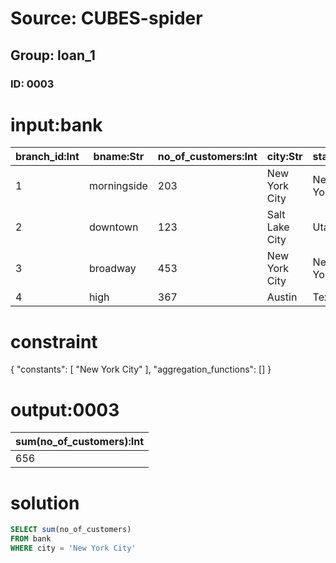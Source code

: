 # Source: CUBES-spider
## Group: loan_1
### ID: 0003

# input:bank

| branch_id:Int | bname:Str | no_of_customers:Int | city:Str | state:Str |
|---|---|---|---|---|
| 1 | morningside | 203 | New York City | New York |
| 2 | downtown | 123 | Salt Lake City | Utah |
| 3 | broadway | 453 | New York City | New York |
| 4 | high | 367 | Austin | Texas |

# constraint

{
  "constants": [
    "New York City"
  ],
  "aggregation_functions": []
}

# output:0003

| sum(no_of_customers):Int |
|---|
| 656 |

# solution

```sql
SELECT sum(no_of_customers)
FROM bank
WHERE city = 'New York City'
```
